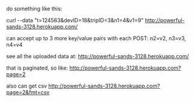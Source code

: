 do something like this:

curl --data "t=124563&devID=18&tripID=3&n1=4&v1=9"  http://powerful-sands-3128.herokuapp.com/<SUPER SECRET URL PATH>

can accept up to 3 more key/value pairs with each POST:
n2=v2, n3=v3, n4=v4

see all the uploaded data at:
http://powerful-sands-3128.herokuapp.com/

that is paginated, so like:
http://powerful-sands-3128.herokuapp.com?page=2

also can get csv
http://powerful-sands-3128.herokuapp.com?page=2&fmt=csv
